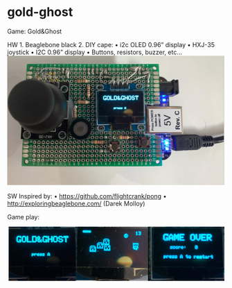# gold-ghost
Game: Gold&Ghost

HW
    1. Beaglebone black
    2. DIY cape:
    • i2c OLED 0.96” display
    • HXJ-35 joystick
    • I2C 0.96” display
    • Buttons, resistors, buzzer, etc…
![Screenshot](hw.png)










SW
Inspired by: 
    • https://github.com/flightcrank/pong 
    • http://exploringbeaglebone.com/ (Darek Molloy)





Game play:





![Screenshot](gameplay.png)

	
